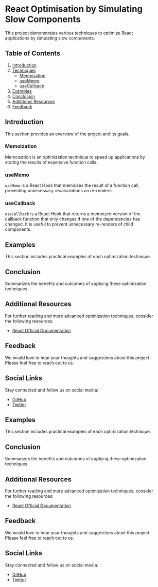 # React Optimisation by Simulating Slow Components

This project demonstrates various techniques to optimize React applications by simulating slow components.

## Table of Contents

1. [Introduction](#introduction)
2. [Techniques](#techniques)
   - [Memoization](#memoization)
   - [useMemo](#usememo)
   - [useCallback](#usecallback)
3. [Examples](#examples)
4. [Conclusion](#conclusion)
5. [Additional Resources](#additional-resources)
6. [Feedback](#feedback)

## Introduction

This section provides an overview of the project and its goals.

### Memoization

Memoization is an optimization technique to speed up applications by storing the results of expensive function calls.

### useMemo

`useMemo` is a React Hook that memoizes the result of a function call, preventing unnecessary recalculations on re-renders.

### useCallback

`useCallback` is a React Hook that returns a memoized version of the callback function that only changes if one of the dependencies has changed. It is useful to prevent unnecessary re-renders of child components.

## Examples

This section includes practical examples of each optimization technique.

## Conclusion

Summarizes the benefits and outcomes of applying these optimization techniques.

## Additional Resources

For further reading and more advanced optimization techniques, consider the following resources:

- [React Official Documentation](https://reactjs.org/docs/optimizing-performance.html)

## Feedback

We would love to hear your thoughts and suggestions about this project. Please feel free to reach out to us.

## Social Links

Stay connected and follow us on social media:

- [GitHub](https://github.com/satyamkale27)
- [Twitter](https://x.com/satyamk07018919)

## Examples

This section includes practical examples of each optimization technique.

## Conclusion

Summarizes the benefits and outcomes of applying these optimization techniques.

## Additional Resources

For further reading and more advanced optimization techniques, consider the following resources:

- [React Official Documentation](https://reactjs.org/docs/optimizing-performance.html)

## Feedback

We would love to hear your thoughts and suggestions about this project. Please feel free to reach out to us.

## Social Links

Stay connected and follow us on social media:

- [GitHub](https://github.com/satyamkale27)
- [Twitter](https://x.com/satyamk07018919)

